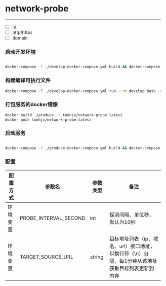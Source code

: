 # network-probe

----

* [ ] ip
* [ ] http/https
* [ ] domain

### 启动开发环境 

```bash

docker-compose -f ./develop-docker-compose.yml build && docker-compose -f ./develop-docker-compose.yml up -d

```

### 构建编译可执行文件

```bash
docker-compose -f ./develop-docker-compose.yml run --rm develop bash -c "cd /work/src;go build -o /work/bin/service"

```

### 打包服务的docker镜像

```bash
docker build ./produce -t tomhjx/network-probe:latest
docker push tomhjx/network-probe:latest
```


### 启动服务

```bash

docker-compose -f ./produce-docker-compose.yml build && docker-compose -f ./produce-docker-compose.yml up -d
```

### 配置

配置方式  | 参数名                    |参数类型    | 备注
---------|--------------------------|----------|-----
环境变量  | PROBE_INTERVAL_SECOND    |int       | 探测间隔，单位秒，默认为10秒
环境变量  | TARGET_SOURCE_URL        |string    | 目标地址列表（ip、域名、url）接口地址，以换行符（\n）分隔，每1分钟从该地址获取目标列表更新到内存
